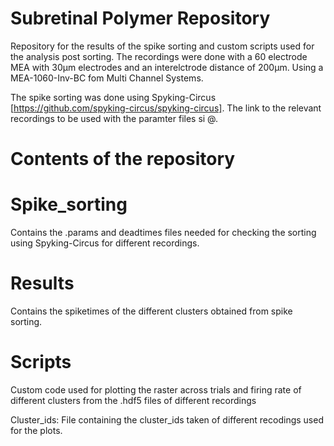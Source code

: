 # Subretinal Polymer Repository 

Repository for the results of the spike sorting and custom scripts used for the analysis post sorting.
The recordings were done with a 60 electrode MEA with 30&mu;m  electrodes and an interelctrode distance of 200&mu;m. Using a MEA-1060-Inv-BC fom Multi Channel Systems.


The spike sorting was done using Spyking-Circus [https://github.com/spyking-circus/spyking-circus]. The link to the relevant recordings to be used with the paramter files si @. 

# Contents of the repository

# Spike_sorting

Contains the .params and deadtimes files needed for checking the sorting using Spyking-Circus for different recordings.



# Results
Contains the spiketimes of the different clusters obtained from spike sorting. 




# Scripts
Custom code used for plotting the raster across trials and firing rate of different clusters from the .hdf5 files of different recordings

Cluster_ids: File containing the cluster_ids taken of different recodings used for the plots.
